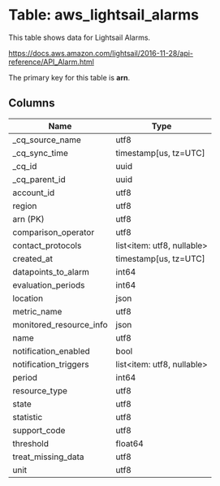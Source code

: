 # Table: aws_lightsail_alarms

This table shows data for Lightsail Alarms.

https://docs.aws.amazon.com/lightsail/2016-11-28/api-reference/API_Alarm.html

The primary key for this table is **arn**.

## Columns

| Name          | Type          |
| ------------- | ------------- |
|_cq_source_name|utf8|
|_cq_sync_time|timestamp[us, tz=UTC]|
|_cq_id|uuid|
|_cq_parent_id|uuid|
|account_id|utf8|
|region|utf8|
|arn (PK)|utf8|
|comparison_operator|utf8|
|contact_protocols|list<item: utf8, nullable>|
|created_at|timestamp[us, tz=UTC]|
|datapoints_to_alarm|int64|
|evaluation_periods|int64|
|location|json|
|metric_name|utf8|
|monitored_resource_info|json|
|name|utf8|
|notification_enabled|bool|
|notification_triggers|list<item: utf8, nullable>|
|period|int64|
|resource_type|utf8|
|state|utf8|
|statistic|utf8|
|support_code|utf8|
|threshold|float64|
|treat_missing_data|utf8|
|unit|utf8|
